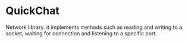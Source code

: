 # QuickChat

Network library. it implements methods such
as reading and writing to a socket, waiting  for connection and listening to a specific port.
